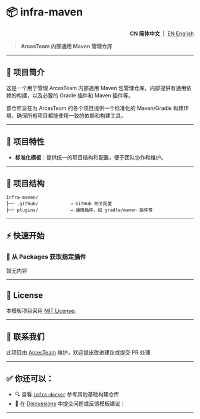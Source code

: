 # 📦 infra-maven

<!--suppress HtmlDeprecatedAttribute -->
<p align="right">
  <strong>CN 简体中文</strong> &nbsp;|&nbsp;
  <a href="https://github.com/ArcesTeam/infra-docker/blob/main/.github/lang/en-US/README.md" title="English">EN English</a>
</p>

> **ArcesTeam 内部通用 Maven 管理仓库**

---

## 📘 项目简介

这是一个用于管理 ArcesTeam 内部通用 Maven 包管理仓库。内部提供有通用依赖的构建，以及必要的 Gradle 插件和 Maven 插件等。

该仓库旨在为 ArcesTeam 的各个项目提供一个标准化的 Maven/Gradle 构建环境，确保所有项目都能使用一致的依赖和构建工具。

---

## 🚀 项目特性

- **标准化模板**：提供统一的项目结构和配置，便于团队协作和维护。

---

## 🧩 项目结构

```text
infra-maven/
├── .github/            → GitHub 相关配置
├── plugins/            → 通用插件，如 gradle/maven 插件等
```

---

## ⚡️ 快速开始

### 🧱 从 Packages 获取指定插件

暂无内容

---

## 📄 License

本模板项目采用 [MIT License](https://github.com/ArcesTeam/infra-docker/blob/main/LICENSE)。

---

## 📣 联系我们

此项目由 [ArcesTeam](https://github.com/ArcesTeam) 维护，欢迎提出改进建议或提交 PR 处理

---

## ✅ 你还可以：

- 🔍 查看 [`infra-docker`](https://github.com/ArcesTeam/infra-docker) 参考其他基础构建仓库
- 💬 在 [Discussions](https://github.com/orgs/ArcesTeam/discussions) 中提交问题或反馈模板建议；

---
